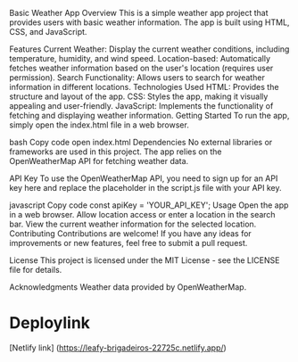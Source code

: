 Basic Weather App
Overview
This is a simple weather app project that provides users with basic weather information. The app is built using HTML, CSS, and JavaScript.

Features
Current Weather: Display the current weather conditions, including temperature, humidity, and wind speed.
Location-based: Automatically fetches weather information based on the user's location (requires user permission).
Search Functionality: Allows users to search for weather information in different locations.
Technologies Used
HTML: Provides the structure and layout of the app.
CSS: Styles the app, making it visually appealing and user-friendly.
JavaScript: Implements the functionality of fetching and displaying weather information.
Getting Started
To run the app, simply open the index.html file in a web browser.

bash
Copy code
open index.html
Dependencies
No external libraries or frameworks are used in this project. The app relies on the OpenWeatherMap API for fetching weather data.

API Key
To use the OpenWeatherMap API, you need to sign up for an API key here and replace the placeholder in the script.js file with your API key.

javascript
Copy code
const apiKey = 'YOUR_API_KEY';
Usage
Open the app in a web browser.
Allow location access or enter a location in the search bar.
View the current weather information for the selected location.
Contributing
Contributions are welcome! If you have any ideas for improvements or new features, feel free to submit a pull request.

License
This project is licensed under the MIT License - see the LICENSE file for details.

Acknowledgments
Weather data provided by OpenWeatherMap.

# Deploylink

[Netlify link] (https://leafy-brigadeiros-22725c.netlify.app/)


